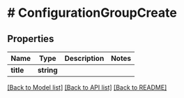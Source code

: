 # # ConfigurationGroupCreate

## Properties

Name | Type | Description | Notes
------------ | ------------- | ------------- | -------------
**title** | **string** |  |

[[Back to Model list]](../../README.md#models) [[Back to API list]](../../README.md#endpoints) [[Back to README]](../../README.md)

